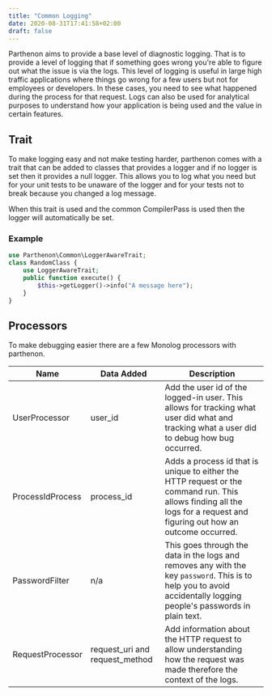 ```yaml
---
title: "Common Logging"
date: 2020-08-31T17:41:58+02:00
draft: false
---
```

Parthenon aims to provide a base level of diagnostic logging. That is to provide a level of logging that if something goes wrong you're able to figure out what the issue is via the logs. This level of logging is useful in large high traffic applications where things go wrong for a few users but not for employees or developers. In these cases, you need to see what happened during the process for that request. Logs can also be used for analytical purposes to understand how your application is being used and the value in certain features.

## Trait

To make logging easy and not make testing harder, parthenon comes with a trait that can be added to classes that provides a logger and if no logger is set then it provides a null logger. This allows you to log what you need but for your unit tests to be unaware of the logger and for your tests not to break because you changed a log message.

When this trait is used and the common CompilerPass is used then the logger will automatically be set.

### Example

```php
use Parthenon\Common\LoggerAwareTrait;
class RandomClass {
    use LoggerAwareTrait;
    public function execute() {
        $this->getLogger()->info("A message here");
    }
}
```

## Processors

To make debugging easier there are a few Monolog processors with parthenon.

| Name | Data Added | Description |
| --- | --- | --- |
| UserProcessor | user_id | Add the user id of the logged-in user. This allows for tracking what user did what and tracking what a user did to debug how bug occurred. |
| ProcessIdProcess | process_id | Adds a process id that is unique to either the HTTP request or the command run. This allows finding all the logs for a request and figuring out how an outcome occurred. |
| PasswordFilter| n/a | This goes through the data in the logs and removes any with the key `password`. This is to help you to avoid accidentally logging people's passwords in plain text. |
| RequestProcessor | request_uri and request_method | Add information about the HTTP request to allow understanding how the request was made therefore the context of the logs. |
